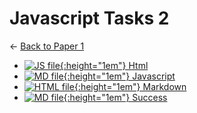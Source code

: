 # Javascript Tasks 2

← [Back to Paper 1](..)

- [![JS file](https://img.icons8.com/windows/512/4a90e2/js.png){:height="1em"} Html](html.js)
- [![MD file](https://img.icons8.com/windows/512/4a90e2/regular-document.png){:height="1em"} Javascript](javascript.html)
- [![HTML file](https://img.icons8.com/windows/512/4a90e2/regular-document.png){:height="1em"} Markdown](markdown.html)
- [![MD file](https://img.icons8.com/windows/512/4a90e2/regular-document.png){:height="1em"} Success](success.html)
